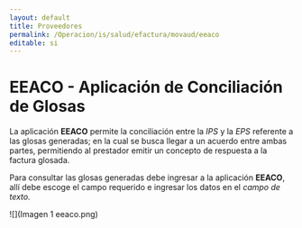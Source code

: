 ```yaml
---
layout: default
title: Proveedores
permalink: /Operacion/is/salud/efactura/movaud/eeaco
editable: si
---
```


# EEACO - Aplicación de Conciliación de Glosas

La aplicación **EEACO** permite la conciliación entre la *IPS* y la *EPS* referente a las glosas generadas; en la cual se busca llegar a un acuerdo entre ambas partes, permitiendo al prestador emitir un concepto de respuesta a la factura glosada.

Para consultar las glosas generadas debe ingresar a la aplicación **EEACO**, allí debe escoge el campo requerido e ingresar los datos en el *campo de texto.* 

![](Imagen 1 eeaco.png)




